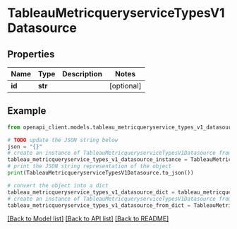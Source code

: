 # TableauMetricqueryserviceTypesV1Datasource


## Properties

Name | Type | Description | Notes
------------ | ------------- | ------------- | -------------
**id** | **str** |  | [optional] 

## Example

```python
from openapi_client.models.tableau_metricqueryservice_types_v1_datasource import TableauMetricqueryserviceTypesV1Datasource

# TODO update the JSON string below
json = "{}"
# create an instance of TableauMetricqueryserviceTypesV1Datasource from a JSON string
tableau_metricqueryservice_types_v1_datasource_instance = TableauMetricqueryserviceTypesV1Datasource.from_json(json)
# print the JSON string representation of the object
print(TableauMetricqueryserviceTypesV1Datasource.to_json())

# convert the object into a dict
tableau_metricqueryservice_types_v1_datasource_dict = tableau_metricqueryservice_types_v1_datasource_instance.to_dict()
# create an instance of TableauMetricqueryserviceTypesV1Datasource from a dict
tableau_metricqueryservice_types_v1_datasource_from_dict = TableauMetricqueryserviceTypesV1Datasource.from_dict(tableau_metricqueryservice_types_v1_datasource_dict)
```
[[Back to Model list]](../README.md#documentation-for-models) [[Back to API list]](../README.md#documentation-for-api-endpoints) [[Back to README]](../README.md)


